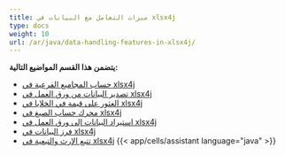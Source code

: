 ```yaml
---
title: ميزات التعامل مع البيانات في xlsx4j
type: docs
weight: 10
url: /ar/java/data-handling-features-in-xlsx4j/
---
```


 **يتضمن هذا القسم المواضيع التالية:**
- [حساب المجاميع الفرعية في xlsx4j](/cells/ar/java/calculate-sub-totals-in-xlsx4j/)
- [تصدير البيانات من ورق العمل في xlsx4j](/cells/ar/java/export-data-from-worksheets-in-xlsx4j/)
- [العثور على قيمة في الخلايا في xlsx4j](/cells/ar/java/find-value-in-cells-in-xlsx4j/)
- [محرك حساب الصيغ في xlsx4j](/cells/ar/java/formula-calculation-engine-in-xlsx4j/)
- [استيراد البيانات إلى ورق العمل في xlsx4j](/cells/ar/java/import-data-to-worksheets-in-xlsx4j/)
- [فرز البيانات في xlsx4j](/cells/ar/java/sort-data-in-xlsx4j/)
- [تتبع الإرث والتبعية في xlsx4j](/cells/ar/java/tracing-precedents-and-dependents-in-xlsx4j/)
{{< app/cells/assistant language="java" >}}
